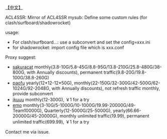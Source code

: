 [【中文】](./README_zh.md)

ACL4SSR: Mirror of ACL4SSR
mysub: Define some custom rules (for clash/surfboard/shadowrocket)

usage: 
- For clash/surfboard...: use a subconvert and set the config=xxx.ini
- for shadowrocket: import config file which is xxx.conf

Proxy suggest:
- [sakuracat](https://sakuracat-a.com/user/#/register?code=jwS1FMVx)
monthly(3.8-10G/5.8-45G/8.8-95G/13.8-210G/25.8-480G/38-800G, with Annually discounts), permanent traffic(9.8-20G/19.8-100G/38.8-260G)
- [paofu](https://www.paofu.cloud/auth/register?code=t861)
yearly(12*12-12\*50G), monthly(22-150G/32-300G/42-500G/62-1024G/92-2048G, with Annually discounts), not refresh traffic monthly, provide subconvert
- [ikuuu](https://ikuuu.me/auth/register?code=oIhE)
monthly(12-300G), ￥1 for a try
- [emo](https://yyds.emovpn.top//#/register?code=mv3YRUPO)
monthly(3-10G/5-1000G/10-1000G/19.99-20000G/49-Team10000G), Quarterly(12-5000G/25-5000G), yearly(66.66-20000G/45-20000G), monthly unlimited traffic(19.99), permanent unlimited traffic(699.99), ￥1 for a try

Contact me via issue.
